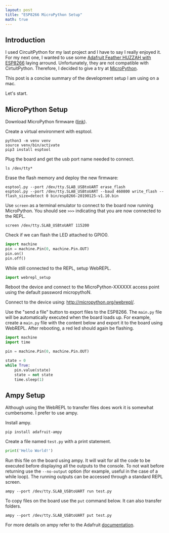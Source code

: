 ```yaml
---
layout: post
title: "ESP8266 MicroPython Setup"
math: true
---
```


## Introduction

I used CircuitPython for my last project and I have to say I really enjoyed it. For my next one, I wanted to use some [Adafruit Feather HUZZAH with ESP8266](https://www.adafruit.com/product/2821) laying arround. Unfortunately, they are not compatible with CirtuitPython. Therefore, I decided to give a try at [MicroPython](http://www.micropython.org/).

This post is a concise summary of the development setup I am using on a mac.

Let's start.

## MicroPython Setup

Download MicroPython firmware ([link](http://micropython.org/download#esp8266)).

Create a virtual environment with esptool.

```
python3 -m venv venv
source venv/bin/activate
pip3 install esptool
```

Plug the board and get the usb port name needed to connect.

```
ls /dev/tty*
```

Erase the flash memory and deploy the new firmware:

```
esptool.py --port /dev/tty.SLAB_USBtoUART erase_flash
esptool.py --port /dev/tty.SLAB_USBtoUART --baud 460800 write_flash --flash_size=detect 0 bin/esp8266-20190125-v1.10.bin
```

Use `screen` as a terminal emulator to connect to the board now running MicroPython. You should see `>>>` indicating that you are now connected to the REPL.

```
screen /dev/tty.SLAB_USBtoUART 115200
```

Check if we can flash the LED attached to GPIO0.

```python
import machine
pin = machine.Pin(0, machine.Pin.OUT)
pin.on()
pin.off()
```

While still connected to the REPL, setup WebREPL.

```python
import webrepl_setup
```

Reboot the device and connect to the MicroPython-XXXXXX access point using the default password micropythoN.

Connect to the device using: http://micropython.org/webrepl/.

Use the "send a file" button to export files to the ESP8266. The `main.py` file will be automatically executed when the board loads up. For example, create a `main.py` file with the content below and export it to the board using WebREPL. After rebooting, a red led should again be flashing.

```python
import machine
import time

pin = machine.Pin(0, machine.Pin.OUT)

state = 0
while True:
    pin.value(state)
    state = not state
    time.sleep(1)
```

## Ampy Setup

Although using the WebREPL to transfer files does work it is somewhat cumbersome. I prefer to use ampy.

Install ampy.

```
pip install adafruit-ampy
```

Create a file named `test.py` with a print statement.

```python
print('Hello World!')
```

Run this file on the board using ampy. It will wait for all the code to be executed before displaying all the outputs to the console. To not wait before returning use the `--no-output` option (for example, useful in the case of a while loop). The running outputs can be accessed through a standard REPL screen.

```
ampy --port /dev/tty.SLAB_USBtoUART run test.py
```

To copy files on the board use the `put` command below. It can also transfer folders.

```
ampy --port /dev/tty.SLAB_USBtoUART put test.py
```

For more details on ampy refer to the Adafruit [documentation](https://learn.adafruit.com/micropython-basics-load-files-and-run-code/).

